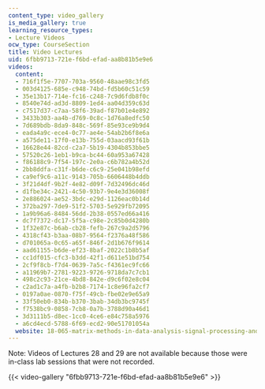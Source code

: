 ```yaml
---
content_type: video_gallery
is_media_gallery: true
learning_resource_types:
- Lecture Videos
ocw_type: CourseSection
title: Video Lectures
uid: 6fbb9713-721e-f6bd-efad-aa8b81b5e9e6
videos:
  content:
  - 716f1f5e-7707-703a-9560-48aae98c3fd5
  - 003d4125-685e-c948-74bd-fd5b60c51c59
  - 35e13b17-714e-fc16-c248-7c9d6fdb8f0c
  - 8540e74d-ad3d-8809-1ed4-aa04d359c63d
  - c7517d37-c7aa-58f6-39ad-f87b01e4e892
  - 3433b303-aa4b-d769-0c8c-1d76a8edfc50
  - 7d689bdb-8da9-848c-569f-85e93ce9b9d4
  - eada4a9c-ece4-0c77-ae4e-54ab2b6f8e6a
  - a575de11-17f0-e13b-755d-03aacd93f61b
  - 16628e44-82cd-c2a7-5b19-4304b853bbe5
  - 57520c26-1eb1-b9ca-bc44-60a953a67428
  - f86188c9-7f54-197c-2e0a-c6b782a4b52d
  - 2bb8ddfa-c31f-b6de-c6c9-25e041b98efd
  - ca9ef9c6-a11c-9143-705b-6606448b4ddb
  - 3f21d4df-9b2f-4e82-d09f-7d32496dc46d
  - d1fbe34c-2421-4c50-93b7-9e4e3d36008f
  - 2e886024-ae52-3bdc-e29d-1126eac0b14d
  - 372ba297-7de9-51f2-5703-5e929fb72095
  - 1a9b96a6-8484-56dd-2b38-0557ed66a416
  - dc7f7372-dc17-5f5a-c98e-2c85b0d4280b
  - 1f32e87c-b6ab-cb28-fefb-267c9a2d5796
  - 4318cf43-b3aa-08b7-9564-f2376a48f586
  - d701065a-0c65-a65f-846f-2d1b676f9614
  - aad61155-b6de-ef23-8baf-2022c1b8b5af
  - cc1df015-cfc3-b3dd-42f1-d611e51bd754
  - 2cf9f8cb-f7d4-0639-7a5c-f4361ec9fc66
  - a11969b7-2781-9223-9726-9718da7c7cb1
  - 498c2c93-21ce-4bd8-842e-d9c6f02e8c04
  - c2ad1c7a-a4fb-b2b8-7174-1c8e96fa2cf7
  - 0197a0ae-0870-f75f-49cb-fbe02e9e65a9
  - 33f50eb0-834b-b370-3bab-34db3bc9745f
  - f7538bc9-0858-7cb8-0a7b-3788d90a46d1
  - 3d3111b5-d8ec-1cc0-4ce6-e84c758a5976
  - a6cd4ecd-5788-6f69-ecd2-90e51701054a
  website: 18-065-matrix-methods-in-data-analysis-signal-processing-and-machine-learning-spring-2018
---
```


Note: Videos of Lectures 28 and 29 are not available because those were in-class lab sessions that were not recorded.

{{< video-gallery "6fbb9713-721e-f6bd-efad-aa8b81b5e9e6" >}}

